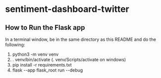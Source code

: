 # sentiment-dashboard-twitter


## How to Run the Flask app
In a terminal window, be in the same directory as this README and do the following:
1. python3 -m venv venv
2. . venv/bin/activate (. venv/Scripts/activate on windows)
3. pip install -r requirements.txt
4. flask --app flask_root run --debug